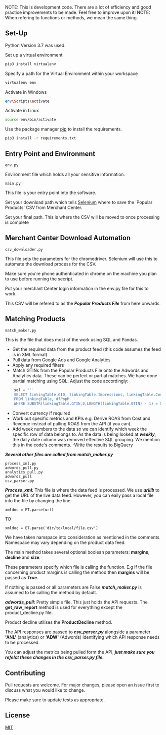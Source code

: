 NOTE: This is development code. There are a lot of efficiency and good practice improvements to be made. Feel free to improve upon it!
NOTE: When refering to functions or methods, we mean the same thing.
## Set-Up

Python Version 3.7 was used.

Set up a virtual environment

```bash
pip3 install virtualenv
```
Specify a path for the Virtual Environment within your workspace
```bash
virtualenv env
```
Activate in Windows
```bash
env\Scripts\activate
```
Activate in Linux
```bash
source env/bin/activate
```

Use the package manager [pip](https://pip.pypa.io/en/stable/) to install the requirements.

```bash
pip3 install -r requirements.txt
```

## Entry Point and Environment
```
env.py
```
Environment file which holds all your sensitive information.

```
main.py
```
This file is your entry point into the software. 

Set your download path which tells [Selenium](https://selenium-python.readthedocs.io/) where to save the 'Popular Products' CSV from Merchant Center.

Set your final path. This is where the CSV will be moved to once processing is complete

## Merchant Center Download Automation
```
csv_downloader.py
```
This file sets the parameters for the chromedriver. Selenium will use this to automate the download process for the CSV.

Make sure you're phone authenticated in chrome on the machine you plan to use before running the secript.

Put your merchant Center login information in the env.py file for this to work.

This CSV will be refered to as the ***Popular Products File*** from here onwards.

## Matching Products
```
match_maker.py
```
This is the file that does most of the work using SQL and Pandas.
- Get the required data from the product feed (this code assumes the feed is in XML format)
- Pull data from Google Ads and Google Analytics
- Apply any required filters
- Match GTINs from the Popular Products File onto the Adwords and Analytics data. These can be perfect or partial matches. We have done partial matching using SQL. Adjust the code accordingly:
```python
    sql = '''
    SELECT linkingTable.GID, linkingTable.Impressions, linkingTable.Cost, linkingTable.Clicks, linkingTable.ConversionValue, linkingTable.IMG, linkingTable.BRAND, linkingTable.monthNum, linkingTable.yearNum, dfPopM.Pop
    FROM linkingTable, dfPopM
    WHERE SUBSTR(linkingTable.GTIN,0,LENGTH(linkingTable.GTIN) - 1) = SUBSTR(dfPopM.GTIN,0,LENGTH(dfPopM.GTIN) - 3)'''
```
- Convert currency if required
- Work out specific metrics and KPIs e.g. Derive ROAS from Cost and Revenue instead of pulling ROAS from the API (if you can).
- Add week numbers to the data so we can identify which week the specific row of data belongs to. As the data is being looked at ***weekly***, the daily date column was removed effective SQL grouping. We mention this in the code's comments.
-Write the results to BigQuery

***Several other files are called from match_maker.py***

```
process_xml.py
adwords_pull.py
analytics_pull.py
adwords_pull
csv_parser.py
```

***Process_xml:***
This file is where the data feed is processed. We use ***urllib*** to get the URL of the live data feed. However, you can eaily pass a local file into the file by changing the line:
```
xmldoc = ET.parse(url)
```
TO
```
xmldoc = ET.parse('dir/to/local/file.csv')
```
We have taken namspace into consideration as mentioned in the comments. Namespace may vary depending on the product data feed.
 
The main method takes several optional boolean parameters: **margins**, **decline** and **size**.

These parameters specify which file is calling the function. E.g If the file concerning product margins is calling the method then **margins** will be passed as ***True***.

If nothing is passed or all parameters are False ***match_maker.py*** is assumed to be calling the method by default. 

***adwords_pull:***
Pretty simple file. This just holds the API requests. The **get_raw_report** method is used for everything except the product_decline.py file. 

Product decline utilises the **ProductDecline** method.

The API responses are passed to ***csv_parser.py*** alongside a parameter **'ANL'** (analytics) or **'ADW'** (Adwords) identifying which API response needs to be processed.

You can adjust the metrics being pulled form the API, ***just make sure you refelct these changes in the csv_parser.py file.***



## Contributing
Pull requests are welcome. For major changes, please open an issue first to discuss what you would like to change.

Please make sure to update tests as appropriate.

## License
[MIT](https://choosealicense.com/licenses/mit/)
